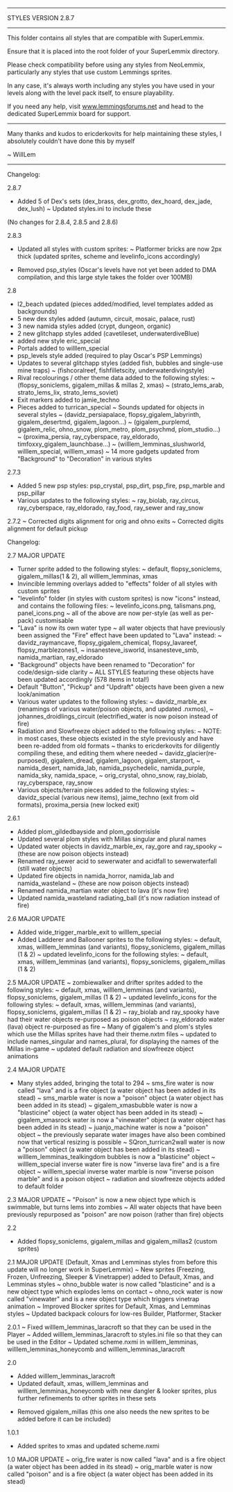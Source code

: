 --------------------------------------------------------------------------------

STYLES VERSION 2.8.7

--------------------------------------------------------------------------------

This folder contains all styles that are compatible with SuperLemmix.

Ensure that it is placed into the root folder of your SuperLemmix directory.

Please check compatibility before using any styles from NeoLemmix, particularly
any styles that use custom Lemmings sprites.

In any case, it's always worth including any styles you have used in your levels
along with the level pack itself, to ensure playability.

If you need any help, visit www.lemmingsforums.net and head to the dedicated
SuperLemmix board for support.

--------------------------------------------------------------------------------

Many thanks and kudos to ericderkovits for help maintaining these styles,
I absolutely couldn't have done this by myself

~ WillLem

--------------------------------------------------------------------------------

Changelog:

2.8.7
+ Added 5 of Dex's sets (dex_brass, dex_grotto, dex_hoard, dex_jade, dex_lush)
  ~ Updated styles.ini to include these

(No changes for 2.8.4, 2.8.5 and 2.8.6)

2.8.3
+ Updated all styles with custom sprites:
  ~ Platformer bricks are now 2px thick (updated sprites, scheme and levelinfo_icons accordingly)
- Removed psp_styles (Oscar's levels have not yet been added to DMA compilation, and this large style takes the folder over 100MB)

2.8
+ l2_beach updated (pieces added/modified, level templates added as backgrounds)
+ 5 new dex styles added (autumn, circuit, mosaic, palace, rust)
+ 3 new namida styles added (crypt, dungeon, organic)
+ 2 new glitchapp styles added (cavetileset, underwaterdiveBlue)
+ added new style eric_special
+ Portals added to willlem_special
+ psp_levels style added (required to play Oscar's PSP Lemmings)
+ Updates to several glitchapp styles (added fish, bubbles and single-use mine traps)
  ~ (fishcoralreef, fishfilletscity, underwaterdivingstyle)
+ Rival recolourings / other theme data added to the following styles:
  ~ (flopsy_soniclems, gigalem_millas & millas 2, xmas)
  ~ (strato_lems_arab, strato_lems_lix, strato_lems_soviet)
+ Exit markers added to jamie_techno
+ Pieces added to turrican_special
~ Sounds updated for objects in several styles
  ~ (davidz_persiapalace, flopsy_gigalem_labyrinth, gigalem_desertmd, gigalem_lagoon...)
  ~ (gigalem_purplemd, gigalem_relic, ohno_snow, plom_metro, plom_psychmd, plom_studio...)
  ~ (proxima_persia, ray_cyberspace, ray_eldorado, timfoxxy_gigalem_launchbase...)
  ~ (willlem_lemminas_slushworld, willlem_special, willlem_xmas)
~ 14 more gadgets updated from "Background" to "Decoration" in various styles

2.7.3
+ Added 5 new psp styles: psp_crystal, psp_dirt, psp_fire, psp_marble and psp_pillar
+ Various updates to the following styles:
  ~ ray_biolab, ray_circus, ray_cyberspace, ray_eldorado, ray_food, ray_sewer and ray_snow  

2.7.2
~ Corrected digits alignment for orig and ohno exits
~ Corrected digits alignment for default pickup

Changelog:

2.7 MAJOR UPDATE
+ Turner sprite added to the following styles:
  ~ default, flopsy_soniclems, gigalem_millas(1 & 2), all willlem_lemminas, xmas
+ Invincible lemming overlays added to "effects" folder of all styles with custom sprites
+ "levelinfo" folder (in styles with custom sprites) is now "icons" instead, and contains the following files:
  ~ levelinfo_icons.png, talismans.png, panel_icons.png
  ~ all of the above are now per-style (as well as per-pack) customisable
+ "Lava" is now its own water type
~ all water objects that have previously been assigned the "Fire" effect have been updated to "Lava" instead:
  ~ davidz_raymancave, flopsy_gigalem_chemical, flopsy_lavareef, flopsy_marblezones1,
  ~ insanesteve_isworld, insanesteve_smb, namida_martian, ray_eldorado
+ "Background" objects have been renamed to "Decoration" for code/design-side clarity
  ~ ALL STYLES featuring these objects have been updated accordingly (578 items in total!)
+ Default "Button", "Pickup" and "Updraft" objects have been given a new look/animation
+ Various water updates to the following styles:
  ~ davidz_marble_ex (renamings of various water/poison objects, and updated .nxmos),
  ~ johannes_droidlings_circuit (electrified_water is now poison instead of fire)
+ Radiation and Slowfreeze object added to the following styles:
  ~ NOTE: in most cases, these objects existed in the style previously and have been re-added from old formats
  ~ thanks to ericderkovits for diligently compiling these, and editing them where needed
  ~ davidz_glacier(re-purposed), gigalem_dread, gigalem_lagoon, gigalem_starport,
  ~ namida_desert, namida_lab, namida_psychedelic, namida_purple, namida_sky, namida_space,
  ~ orig_crystal, ohno_snow, ray_biolab, ray_cyberspace, ray_snow
+ Various objects/terrain pieces added to the following styles:
  ~ davidz_special (various new items), jaime_techno (exit from old formats), proxima_persia (new locked exit)

2.6.1
+ Added plom_gildedbayside and plom_godorrisisle
+ Updated several plom styles with Millas singular and plural names
+ Updated water objects in davidz_marble_ex, ray_gore and ray_spooky
  ~ (these are now poison objects instead)
+ Renamed ray_sewer acid to sewerwater and acidfall to sewerwaterfall (still water objects)
+ Updated fire objects in namida_horror, namida_lab and namida_wasteland
  ~ (these are now poison objects instead)
+ Renamed namida_martian water object to lava (it's now fire)
+ Updated namida_wasteland radiating_ball (it's now radiation instead of fire)

2.6 MAJOR UPDATE
+ Added wide_trigger_marble_exit to willlem_special
+ Added Ladderer and Ballooner sprites to the following styles:
  ~ default, xmas, willlem_lemminas (and variants), flopsy_soniclems, gigalem_millas (1 & 2)
~ updated levelinfo_icons for the following styles:
  ~ default, xmas, willlem_lemminas (and variants), flopsy_soniclems, gigalem_millas (1 & 2)

2.5 MAJOR UPDATE
~ zombiewalker and drifter sprites added to the following styles:
  ~ default, xmas, willlem_lemminas (and variants), flopsy_soniclems, gigalem_millas (1 & 2)
~ updated levelinfo_icons for the following styles:
  ~ default, xmas, willlem_lemminas (and variants), flopsy_soniclems, gigalem_millas (1 & 2)
~ ray_biolab and ray_spooky have had their water objects re-purposed as poison objects
~ ray_eldorado water (lava) object re-purposed as fire
~ Many of gigalem's and plom's styles which use the Millas sprites have had their theme.nxtm files
  ~ updated to include names_singular and names_plural, for displaying the names of the Millas in-game
~ updated default radiation and slowfreeze object animations

2.4 MAJOR UPDATE
+ Many styles added, bringing the total to 294
~ sms_fire water is now called "lava" and is a fire object (a water object has been added in its stead)
~ sms_marble water is now a "poison" object (a water object has been added in its stead)
~ gigalem_xmasbubble water is now a "blasticine" object (a water object has been added in its stead)
~ gigalem_xmasrock water is now a "vinewater" object (a water object has been added in its stead)
~ juanjo_machine water is now a "poison" object
  ~ the previously separate water images have also been combined now that vertical resizing is possible
~ SQron_turrican2wall water is now a "poison" object (a water object has been added in its stead)
~ willlem_lemminas_tealkingdom bubbles is now a "blasticine" object
~ willlem_special inverse water fire is now "inverse lava fire" and is a fire object
~ willlem_special inverse water marble is now "inverse poison marble" and is a poison object
~ radiation and slowfreeze objects added to default folder

2.3 MAJOR UPDATE
~ "Poison" is now a new object type which is swimmable, but turns lems into zombies
~ All water objects that have been previously repurposed as "poison" are now poison (rather than fire) objects

2.2
+ Added flopsy_soniclems, gigalem_millas and gigalem_millas2 (custom sprites)

2.1 MAJOR UPDATE (Default, Xmas and Lemminas styles from before this update will no longer work in SuperLemmix)
~ New sprites (Freezing, Frozen, Unfreezing, Sleeper & Vinetrapper) added to Default, Xmas, and Lemminas styles
~ ohno_bubble water is now called "blasticine" and is a new object type which explodes lems on contact
~ ohno_rock water is now called "vinewater" and is a new object type which triggers vinetrap animation
~ Improved Blocker sprites for Default, Xmas, and Lemminas styles
~ Updated backpack colours for low-res Builder, Platformer, Stacker

2.0.1
~ Fixed willlem_lemminas_laracroft so that they can be used in the Player
~ Added willlem_lemminas_laracroft to styles.ini file so that they can be used in the Editor
~ Updated scheme.nxmi in willlem_lemminas, willlem_lemminas_honeycomb and willlem_lemminas_laracroft

2.0
+ Added willlem_lemminas_laracroft
+ Updated default, xmas, willlem_lemminas and willlem_lemminas_honeycomb with new dangler & looker sprites,
  plus further refinements to other sprites in these sets
- Removed gigalem_millas (this one also needs the new sprites to be added before it can be included)

1.0.1
+ Added sprites to xmas and updated scheme.nxmi

1.0 MAJOR UPDATE
~ orig_fire water is now called "lava" and is a fire object (a water object has been added in its stead)
~ orig_marble water is now called "poison" and is a fire object (a water object has been added in its stead)
